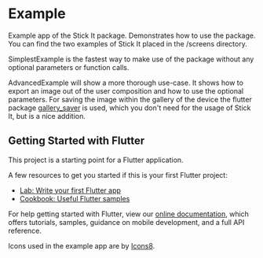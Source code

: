 # Example

Example app of the Stick It package. Demonstrates how to use the package.
You can find the two examples of Stick It placed in the /screens directory.

SimplestExample is the fastest way to make use of the package without any optional parameters or function calls.

AdvancedExample will show a more thorough use-case. It shows how to export an image out of the user composition
and how to use the optional parameters. For saving the image within the gallery of the device the flutter package [gallery_saver](https://pub.dev/packages/gallery_saver) is used,
which you don't need for the usage of Stick It, but is a nice addition.

## Getting Started with Flutter

This project is a starting point for a Flutter application.

A few resources to get you started if this is your first Flutter project:

- [Lab: Write your first Flutter app](https://flutter.dev/docs/get-started/codelab)
- [Cookbook: Useful Flutter samples](https://flutter.dev/docs/cookbook)

For help getting started with Flutter, view our
[online documentation](https://flutter.dev/docs), which offers tutorials,
samples, guidance on mobile development, and a full API reference.

Icons used in the example app are by [Icons8](https://icons8.com/).